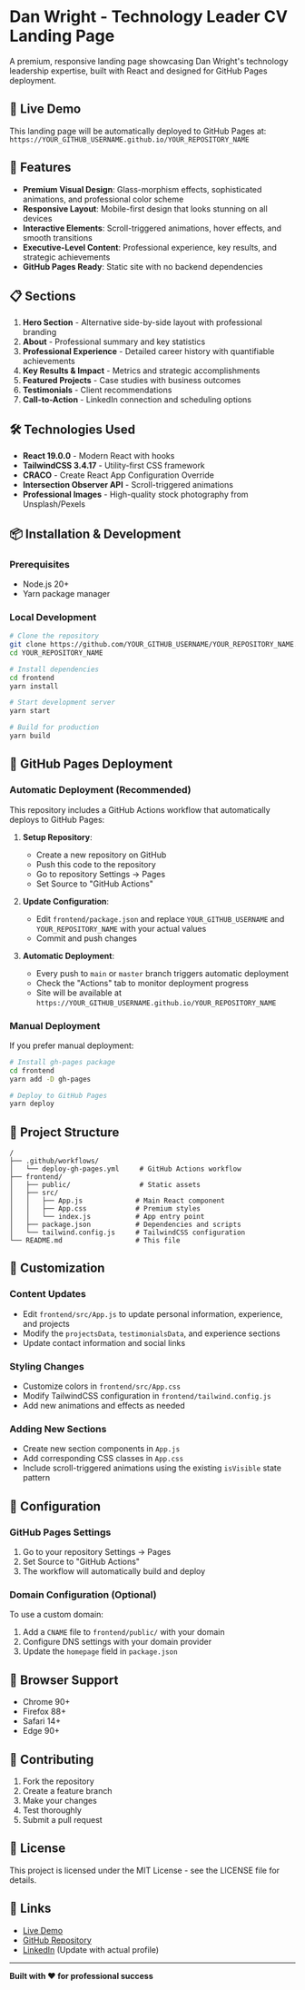 # Dan Wright - Technology Leader CV Landing Page

A premium, responsive landing page showcasing Dan Wright's technology leadership expertise, built with React and designed for GitHub Pages deployment.

## 🚀 Live Demo

This landing page will be automatically deployed to GitHub Pages at: `https://YOUR_GITHUB_USERNAME.github.io/YOUR_REPOSITORY_NAME`

## 🎯 Features

- **Premium Visual Design**: Glass-morphism effects, sophisticated animations, and professional color scheme
- **Responsive Layout**: Mobile-first design that looks stunning on all devices
- **Interactive Elements**: Scroll-triggered animations, hover effects, and smooth transitions
- **Executive-Level Content**: Professional experience, key results, and strategic achievements
- **GitHub Pages Ready**: Static site with no backend dependencies

## 📋 Sections

1. **Hero Section** - Alternative side-by-side layout with professional branding
2. **About** - Professional summary and key statistics
3. **Professional Experience** - Detailed career history with quantifiable achievements
4. **Key Results & Impact** - Metrics and strategic accomplishments
5. **Featured Projects** - Case studies with business outcomes
6. **Testimonials** - Client recommendations
7. **Call-to-Action** - LinkedIn connection and scheduling options

## 🛠️ Technologies Used

- **React 19.0.0** - Modern React with hooks
- **TailwindCSS 3.4.17** - Utility-first CSS framework
- **CRACO** - Create React App Configuration Override
- **Intersection Observer API** - Scroll-triggered animations
- **Professional Images** - High-quality stock photography from Unsplash/Pexels

## 📦 Installation & Development

### Prerequisites
- Node.js 20+ 
- Yarn package manager

### Local Development
```bash
# Clone the repository
git clone https://github.com/YOUR_GITHUB_USERNAME/YOUR_REPOSITORY_NAME.git
cd YOUR_REPOSITORY_NAME

# Install dependencies
cd frontend
yarn install

# Start development server
yarn start

# Build for production
yarn build
```

## 🚀 GitHub Pages Deployment

### Automatic Deployment (Recommended)

This repository includes a GitHub Actions workflow that automatically deploys to GitHub Pages:

1. **Setup Repository**:
   - Create a new repository on GitHub
   - Push this code to the repository
   - Go to repository Settings → Pages
   - Set Source to "GitHub Actions"

2. **Update Configuration**:
   - Edit `frontend/package.json` and replace `YOUR_GITHUB_USERNAME` and `YOUR_REPOSITORY_NAME` with your actual values
   - Commit and push changes

3. **Automatic Deployment**:
   - Every push to `main` or `master` branch triggers automatic deployment
   - Check the "Actions" tab to monitor deployment progress
   - Site will be available at `https://YOUR_GITHUB_USERNAME.github.io/YOUR_REPOSITORY_NAME`

### Manual Deployment

If you prefer manual deployment:

```bash
# Install gh-pages package
cd frontend
yarn add -D gh-pages

# Deploy to GitHub Pages
yarn deploy
```

## 📁 Project Structure

```
/
├── .github/workflows/
│   └── deploy-gh-pages.yml     # GitHub Actions workflow
├── frontend/
│   ├── public/                 # Static assets
│   ├── src/
│   │   ├── App.js             # Main React component
│   │   ├── App.css            # Premium styles
│   │   └── index.js           # App entry point
│   ├── package.json           # Dependencies and scripts
│   └── tailwind.config.js     # TailwindCSS configuration
└── README.md                  # This file
```

## 🎨 Customization

### Content Updates
- Edit `frontend/src/App.js` to update personal information, experience, and projects
- Modify the `projectsData`, `testimonialsData`, and experience sections
- Update contact information and social links

### Styling Changes
- Customize colors in `frontend/src/App.css`
- Modify TailwindCSS configuration in `frontend/tailwind.config.js`
- Add new animations and effects as needed

### Adding New Sections
- Create new section components in `App.js`
- Add corresponding CSS classes in `App.css`
- Include scroll-triggered animations using the existing `isVisible` state pattern

## 🔧 Configuration

### GitHub Pages Settings
1. Go to your repository Settings → Pages
2. Set Source to "GitHub Actions"
3. The workflow will automatically build and deploy

### Domain Configuration (Optional)
To use a custom domain:
1. Add a `CNAME` file to `frontend/public/` with your domain
2. Configure DNS settings with your domain provider
3. Update the `homepage` field in `package.json`

## 📱 Browser Support

- Chrome 90+
- Firefox 88+
- Safari 14+
- Edge 90+

## 🤝 Contributing

1. Fork the repository
2. Create a feature branch
3. Make your changes
4. Test thoroughly
5. Submit a pull request

## 📄 License

This project is licensed under the MIT License - see the LICENSE file for details.

## 🔗 Links

- [Live Demo](https://YOUR_GITHUB_USERNAME.github.io/YOUR_REPOSITORY_NAME)
- [GitHub Repository](https://github.com/YOUR_GITHUB_USERNAME/YOUR_REPOSITORY_NAME)
- [LinkedIn](https://linkedin.com/in/dan-wright) (Update with actual profile)

---

**Built with ❤️ for professional success**